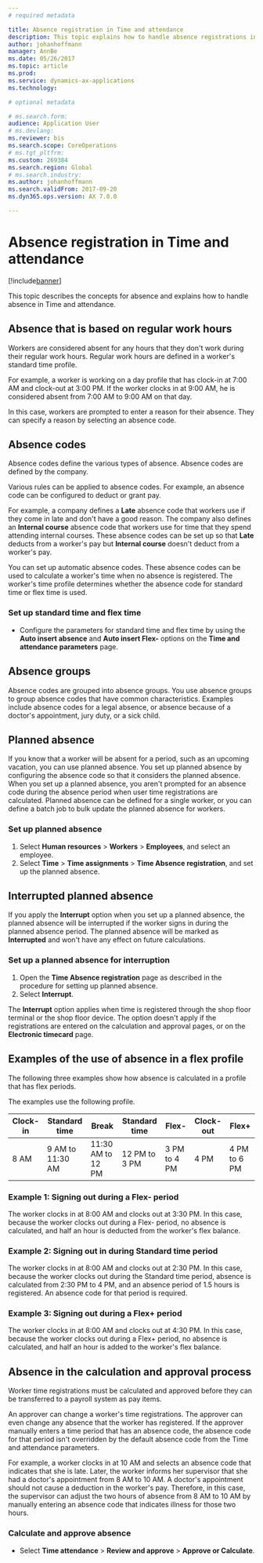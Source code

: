 ```yaml
---
# required metadata

title: Absence registration in Time and attendance
description: This topic explains how to handle absence registrations in Time and attendance.
author: johanhoffmann
manager: AnnBe
ms.date: 05/26/2017
ms.topic: article
ms.prod: 
ms.service: dynamics-ax-applications
ms.technology: 

# optional metadata

# ms.search.form:  
audience: Application User
# ms.devlang: 
ms.reviewer: bis
ms.search.scope: CoreOperations
# ms.tgt_pltfrm: 
ms.custom: 269384
ms.search.region: Global
# ms.search.industry: 
ms.author: johanhoffmann
ms.search.validFrom: 2017-09-20
ms.dyn365.ops.version: AX 7.0.0

---
```


# Absence registration in Time and attendance

[!include[banner](../includes/banner.md)]

This topic describes the concepts for absence and explains how to handle absence in Time and attendance.

## Absence that is based on regular work hours

Workers are considered absent for any hours that they don't work during their regular work hours. Regular work hours are defined in a worker's standard time profile.

For example, a worker is working on a day profile that has clock-in at 7:00 AM and clock-out at 3:00 PM. If the worker clocks in at 9:00 AM, he is considered absent from 7:00 AM to 9:00 AM on that day.

In this case, workers are prompted to enter a reason for their absence. They can specify a reason by selecting an absence code.

## Absence codes

Absence codes define the various types of absence. Absence codes are defined by the company.

Various rules can be applied to absence codes. For example, an absence code can be configured to deduct or grant pay.

For example, a company defines a **Late** absence code that workers use if they come in late and don't have a good reason. The company also defines an **Internal course** absence code that workers use for time that they spend attending internal courses. These absence codes can be set up so that **Late** deducts from a worker's pay but **Internal course** doesn't deduct from a worker's pay.

You can set up automatic absence codes. These absence codes can be used to calculate a worker's time when no absence is registered. The worker's time profile determines whether the absence code for standard time or flex time is used.

### Set up standard time and flex time

- Configure the parameters for standard time and flex time by using the **Auto insert absence** and **Auto insert Flex-** options on the **Time and attendance parameters** page.

## Absence groups

Absence codes are grouped into absence groups. You use absence groups to group absence codes that have common characteristics. Examples include absence codes for a legal absence, or absence because of a doctor's appointment, jury duty, or a sick child.

## Planned absence

If you know that a worker will be absent for a period, such as an upcoming vacation, you can use planned absence. You set up planned absence by configuring the absence code so that it considers the planned absence. When you set up a planned absence, you aren't prompted for an absence code during the absence period when user time registrations are calculated. Planned absence can be defined for a single worker, or you can define a batch job to bulk update the planned absence for workers.

### Set up planned absence

1. Select **Human resources** &gt; **Workers** &gt; **Employees**, and select an employee.
2. Select **Time** &gt; **Time assignments** &gt; **Time Absence registration**, and set up the planned absence.

## Interrupted planned absence

If you apply the **Interrupt** option when you set up a planned absence, the planned absence will be interrupted if the worker signs in during the planned absence period. The planned absence will be marked as **Interrupted** and won't have any effect on future calculations.

### Set up a planned absence for interruption

1. Open the **Time Absence registration** page as described in the procedure for setting up planned absence.
2. Select **Interrupt**.

The **Interrupt** option applies when time is registered through the shop floor terminal or the shop floor device. The option doesn't apply if the registrations are entered on the calculation and approval pages, or on the **Electronic timecard** page.

## Examples of the use of absence in a flex profile

The following three examples show how absence is calculated in a profile that has flex periods.

The examples use the following profile.

| Clock-in | Standard time    | Break             | Standard time | Flex-        | Clock-out | Flex+        |
|----------|------------------|-------------------|---------------|--------------|-----------|--------------|
| 8 AM     | 9 AM to 11:30 AM | 11:30 AM to 12 PM | 12 PM to 3 PM | 3 PM to 4 PM | 4 PM      | 4 PM to 6 PM |

### Example 1: Signing out during a Flex- period

The worker clocks in at 8:00 AM and clocks out at 3:30 PM. In this case, because the worker clocks out during a Flex- period, no absence is calculated, and half an hour is deducted from the worker's flex balance.

### Example 2: Signing out in during Standard time period

The worker clocks in at 8:00 AM and clocks out at 2:30 PM. In this case, because the worker clocks out during the Standard time period, absence is calculated from 2:30 PM to 4 PM, and an absence period of 1.5 hours is registered. An absence code for that period is required.

### Example 3: Signing out during a Flex+ period

The worker clocks in at 8:00 AM and clocks out at 4:30 PM. In this case, because the worker clocks out during a Flex+ period, no absence is calculated, and half an hour is added to the worker's flex balance.

## Absence in the calculation and approval process

Worker time registrations must be calculated and approved before they can be transferred to a payroll system as pay items.

An approver can change a worker's time registrations. The approver can even change any absence that the worker has registered. If the approver manually enters a time period that has an absence code, the absence code for that period isn't overridden by the default absence code from the Time and attendance parameters.

For example, a worker clocks in at 10 AM and selects an absence code that indicates that she is late. Later, the worker informs her supervisor that she had a doctor's appointment from 8 AM to 10 AM. A doctor's appointment should not cause a deduction in the worker's pay. Therefore, in this case, the supervisor can adjust the two hours of absence from 8 AM to 10 AM by manually entering an absence code that indicates illness for those two hours.

### Calculate and approve absence

- Select **Time attendance** &gt; **Review and approve** &gt; **Approve or Calculate**.
